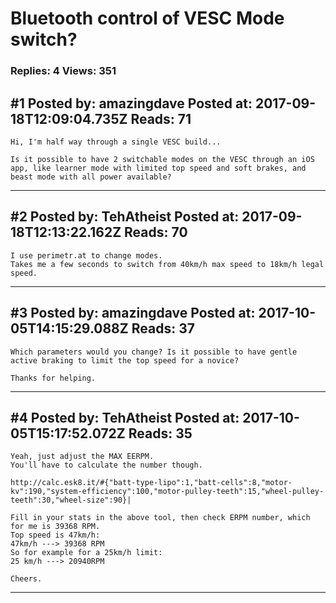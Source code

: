 # Bluetooth control of VESC Mode switch?

### Replies: 4 Views: 351

## \#1 Posted by: amazingdave Posted at: 2017-09-18T12:09:04.735Z Reads: 71

```
Hi, I'm half way through a single VESC build...

Is it possible to have 2 switchable modes on the VESC through an iOS app, like learner mode with limited top speed and soft brakes, and beast mode with all power available?
```

---
## \#2 Posted by: TehAtheist Posted at: 2017-09-18T12:13:22.162Z Reads: 70

```
I use perimetr.at to change modes.
Takes me a few seconds to switch from 40km/h max speed to 18km/h legal speed.
```

---
## \#3 Posted by: amazingdave Posted at: 2017-10-05T14:15:29.088Z Reads: 37

```
Which parameters would you change? Is it possible to have gentle active braking to limit the top speed for a novice? 

Thanks for helping.
```

---
## \#4 Posted by: TehAtheist Posted at: 2017-10-05T15:17:52.072Z Reads: 35

```
Yeah, just adjust the MAX EERPM. 
You'll have to calculate the number though.

http://calc.esk8.it/#{"batt-type-lipo":1,"batt-cells":8,"motor-kv":190,"system-efficiency":100,"motor-pulley-teeth":15,"wheel-pulley-teeth":30,"wheel-size":90}|

Fill in your stats in the above tool, then check ERPM number, which for me is 39368 RPM.
Top speed is 47km/h:
47km/h ---> 39368 RPM
So for example for a 25km/h limit:
25 km/h ---> 20940RPM

Cheers.
```

---
